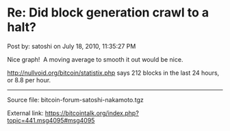 # Re: Did block generation crawl to a halt?

Post by: satoshi on July 18, 2010, 11:35:27 PM

Nice graph! &nbsp;A moving average to smooth it out would be nice.

http://nullvoid.org/bitcoin/statistix.php says 212 blocks in the last 24 hours, or 8.8 per hour.

---

Source file: bitcoin-forum-satoshi-nakamoto.tgz

External link: https://bitcointalk.org/index.php?topic=441.msg4095#msg4095
